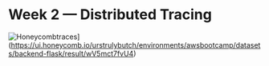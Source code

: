# Week 2 — Distributed Tracing

![Honeycombtraces]([)](https://ui.honeycomb.io/urstrulybutch/environments/awsbootcamp/datasets/backend-flask/result/wV5mct7fvU4)
